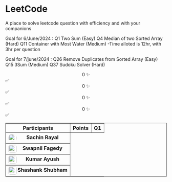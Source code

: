 # LeetCode
A place to solve leetcode question with efficiency and with your companions

Goal for 6/June/2024 :
Q1 Two Sum (Easy)
Q4 Median of two Sorted Array (Hard)
Q11 Container with Most Water (Medium)
-Time alloted is 12hr, with 3hr per question

Goal for 7/june/2024 :
Q26 Remove Duplicates from Sorted Array (Easy)
Q15 3Sum (Medium)
Q37 Sudoku Solver (Hard)

<table border="1">
  <tr>
    <th>Participants</th>
    <th>Points</th>
    <th>Q1</th>
  </tr>
  <tr>
    <th><center><img src="https://avatars.githubusercontent.com/u/66353809?s=64&v=4" width="25" height="25" align="left" style="border-radius:10px"> Sachin Rayal</center></th>
    <tb><center>0 &#10024;</center></tb>
    <tb>&#9989;</tb>
  </tr>
  <tr>
    <th><center><img src="https://avatars.githubusercontent.com/u/143727207?s=64&v=4" width="25" height="25" align="left" style="border-radius:5px"> Swapnil Fagedy</center></th>
    <tb><center>0 &#10024;</center></tb>
    <tb>&#9989;</tb>
  </tr>
  <tr>
    <th><center><img src="https://avatars.githubusercontent.com/u/79803871?s=64&v=4" width="25" height="25" align="left" style="border-radius:5px"> Kumar Ayush</center></th>
    <tb><center>0 &#10024;</center></tb>
    <tb>&#9989;</tb>
  </tr>
  <tr>
    <th><center><img src="https://avatars.githubusercontent.com/u/73930171?s=64&v=4" width="25" height="25" align="left" style="border-radius:5px"> Shashank Shubham</center></th>
    <tb><center>0 &#10024;</center></tb>
    <tb>&#9989;</tb>
  </tr>
</table>

